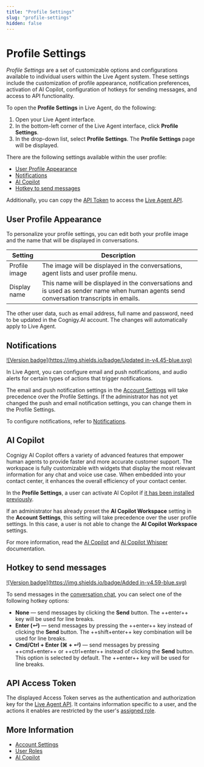 ```yaml
---
title: "Profile Settings" 
slug: "profile-settings" 
hidden: false 
---
```


# Profile Settings

_Profile Settings_ are a set of customizable options and configurations available to individual users within the Live Agent system. These settings include the customization of profile appearance, notification preferences, activation of AI Copilot, configuration of hotkeys for sending messages, and access to API functionality.

To open the **Profile Settings** in Live Agent, do the following:

1. Open your Live Agent interface. 
2. In the bottom-left corner of the Live Agent interface, click **Profile Settings**.
3. In the drop-down list, select **Profile Settings**. The **Profile Settings** page will be displayed.

There are the following settings available within the user profile:

- [User Profile Appearance](#user-profile-appearance)
- [Notifications](#notifications)
- [AI Copilot](#ai-copilot)
- [Hotkey to send messages](#hotkey-to-send-messages)

Additionally, you can copy the [API Token](#api-access-token) to access the [Live Agent API](https://liveagent-trial.cognigy.ai/openapi).

## User Profile Appearance

To personalize your profile settings, you can edit both your profile image and the name that will be displayed in conversations.

| Setting       | Description                                                                                                                            |
|---------------|----------------------------------------------------------------------------------------------------------------------------------------|
| Profile image | The image will be displayed in the conversations, agent lists and user profile menu.                                                   |
| Display name  | This name will be displayed in the conversations and is used as sender name when human agents send conversation transcripts in emails. |

The other user data, such as email address, full name and password, need to be updated in the Cognigy.AI account. The changes will automatically apply to Live Agent.

## Notifications

[![Version badge](https://img.shields.io/badge/Updated in-v4.45-blue.svg)](../release-notes/4.45.md)

In Live Agent, you can configure email and push notifications, and audio alerts for certain types of actions that trigger notifications.

The email and push notification settings in the [Account Settings](notifications.md#configure-notifications-at-the-account-level) will take precedence over the Profile Settings.
If the administrator has not yet changed the push and email notification settings, you can change them in the Profile Settings.

To configure notifications, refer to [Notifications](notifications.md#configure-notifications-at-the-user-profile-level).

## AI Copilot

Cognigy AI Copilot offers a variety of advanced features that empower human agents to provide faster and more accurate customer support. The workspace is fully customizable with widgets that display the most relevant information for any chat and voice use case. When embedded into your contact center, it enhances the overall efficiency of your contact center.

In the **Profile Settings**, a user can activate AI Copilot if [it has been installed previously](../ai-copilot/getting-started.md).

If an administrator has already preset the **AI Copilot Workspace** setting in the **Account Settings**,
this setting will take precedence over the user profile settings.
In this case, a user is not able to change the **AI Copilot Workspace** settings.

For more information, read the [AI Copilot](assistants/ai-copilot.md) and [AI Copilot Whisper](assistants/ai-copilot-whisper.md) documentation.

## Hotkey to send messages

[![Version badge](https://img.shields.io/badge/Added in-v4.59-blue.svg)](../release-notes/4.59.md)

To send messages in the [conversation chat](conversation/overview.md), you can select one of the following hotkey options:

- **None** — send messages by clicking the **Send** button. The ++enter++ key will be used for line breaks.
- **Enter (↵)** — send messages by pressing the ++enter++ key instead of clicking the **Send** button. The ++shift+enter++ key combination will be used for line breaks.
- **Cmd/Ctrl + Enter (⌘ + ↵)** — send messages by pressing ++cmd+enter++ or ++ctrl+enter++ instead of clicking the **Send** button. This option is selected by default. The ++enter++ key will be used for line breaks.

## API Access Token

The displayed Access Token serves as the authentication and authorization key for the [Live Agent API](https://liveagent-trial.cognigy.ai/openapi). It contains information specific to a user, and the actions it enables are restricted by the user's [assigned role](roles.md).

## More Information

- [Account Settings](settings/account-settings.md)
- [User Roles](roles.md)
- [AI Copilot](../ai-copilot/overview.md)
